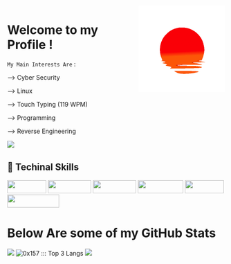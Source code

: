 <img height="200" width="200" align="right" src="https://github.com/0x157/0x157/blob/main/52O8.gif" > 

# Welcome to my Profile !   


`My Main Interests Are` :

--> Cyber Security

--> Linux 

--> Touch Typing (119 WPM)

--> Programming 

--> Reverse Engineering 

<p width="95" height="30 align="left"> <img src="https://komarev.com/ghpvc/?username=0x157-dev&label=Profile%20views&color=ff6699&style=flat" /> </p>

## 🧬 Techinal Skills

<img width="90" height="30" src="https://img.shields.io/badge/-Linux-E6FF99?logo=Linux&logoColor=000000">  <img width="100" height="30" src="https://img.shields.io/badge/-Python-D9ADFF?logo=Python&logoColor=0A0908">   <img width="100" height="30" src="https://img.shields.io/badge/-Docker-99ffff?logo=Docker&logoColor=000000">   <img width="105" height="30" src="https://img.shields.io/badge/-VS%20Code-FF9E9E?logo=visualstudiocode&logoColor=000000">   <img width="90" height="30" src="https://img.shields.io/badge/-BASH-B4FFAD?logo=gnubash&logoColor=0d0d0d">    <img width="120" height="30" src="https://img.shields.io/badge/-Windows-FFADAD?logo=Windows&logoColor=0d0d0d">

<h1 align="left">
Below Are some of my GitHub Stats
</h1>

<img src="https://github-readme-streak-stats.herokuapp.com?user=0x157&theme=dracula"> <img height="156px" src="https://readme-status-bay.vercel.app/api/top-langs/?username=0x157&hide_border=true&title_color=43c7e8&langs_count=3&custom_title=Top+Languages&theme=dracula&exclude_repo=machine&layout=compact&card_width=205" alt="0x157 ::: Top 3 Langs" /> </a>
<img src = https://github.com/0x157/0x157/blob/output/contrib-snek-yami.svg >
